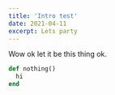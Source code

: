 ```yaml
---
title: 'Intro test'
date: 2021-04-11
excerpt: Lets party
---
```


Wow ok let it be this thing ok.

```ruby
def nothing()
  hi
end
```
